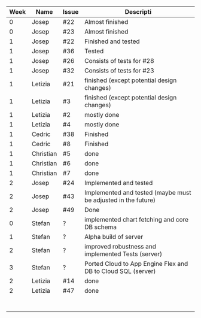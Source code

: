 
| Week  |  Name  |Issue |  Descripti         |   
|---    |---     |---   |---                 |
|   0   | Josep  | #22  | Almost finished    |
|   0   | Josep  | #23  | Almost finished    |
|   1   | Josep  | #22  | Finished and tested|
|   1   |  Josep | #36  | Tested             |
|   1   |  Josep | #26  | Consists of tests for #28|
|   1   |  Josep | #32  | Consists of tests for #23|
|   1   |Letizia | #21  | finished (except potential design changes)|
|   1   |Letizia | #3   | finished (except potential design changes)|
|   1   |Letizia | #2   | mostly done        |
|   1   |Letizia | #4   | mostly done        |
|   1   |Cedric  | #38  | Finished           |
|   1   |Cedric  | #8   | Finished           |
|   1   | Christian | #5   |  done           |
|   1   | Christian | #6   |  done           |
|   1   | Christian | #7   |  done           |
|   2   | Josep     |  #24    |    Implemented and tested|
|   2   | Josep     |  #43    |    Implemented and tested (maybe must be adjusted in the future)                |
|   2   | Josep     |  #49    |    Done                |
| 0     |Stefan  |?     |implemented chart fetching and core DB schema                    |
| 1     |Stefan  |?      |Alpha build of server                    |
| 2     |Stefan  |?      |improved robustness and implemented Tests (server)                   |
| 3     |Stefan  |?     |Ported Cloud to App Engine Flex and DB to Cloud SQL (server)                   |
| 2     |Letizia | #14  |     done           |
| 2     |Letizia | #47  |     done           |
|       |        |      |                    |
|       |        |      |                    |
|       |        |      |                    |
|       |        |      |                    |
|       |        |      |                    |
|       |        |      |                    |
|       |        |      |                    |

